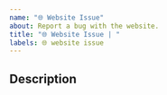 ```yaml
---
name: "🌐 Website Issue"
about: Report a bug with the website.
title: "🌐 Website Issue | "
labels: 🌐 website issue
---
```


<!--

READ ME FIRST:
This is NOT the place to request changes to the content of the website.
This is NOT the place to report issues with our services. (That is https://github.com/privacytoolsIO/services/issues/new)
This is ONLY for reporting bugs or technical issues with www.privacytools.io.

-->

## Description

<!--
## Screenshots

Please add screenshots if applicable
-->
